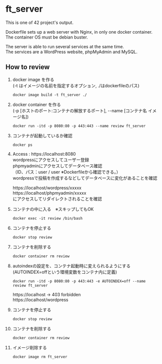 # ft_server

This is one of 42 project's output.

Dockerfile sets up a web server with Nginx, in only one docker container.  
The container OS must be debian buster.

The server is able to run several services at the same time.  
The services are a WordPress website, phpMyAdmin and MySQL.  


## How to review

1) docker image を作る  
	(-t はイメージの名前を指定するオプション, ./はdockerfileのパス)
	```
	docker image build -t ft_server ./
	```
2) docker container を作る  
	(-p [ホストのポート:コンテナの解放するポート], --name [コンテナ名 イメージ名])
	```
	docker run -itd -p 8080:80 -p 443:443 --name review ft_server
	```

3) コンテナが起動しているか確認
	```
	docker ps 
	```

4) Access : https://localhost:8080  
	wordpressにアクセスしてユーザー登録  
	phpmyadminにアクセスしてデータベース確認  
	（ID、パス：user / user ※Dockerfileから確認できる。）  
	wordpressで投稿を作成するなどしてデータベースに変化があることを確認  

	https://localhost/wordpress/xxxxx  
	https://localhost/phpmyadmin/xxxxx  
	にアクセスしてリダイレクトされることを確認

5) コンテナの中に入る　※スキップしてもOK
	```
	docker exec -it review /bin/bash
	```
6) コンテナを停止する
	```
	docker stop review
	```

7) コンテナを削除する
	```
	docker container rm review 
	```

8) autoindexの設定を、コンテナ起動時に変えられるようにする
	(AUTOINDEX=offという環境変数をコンテナ内に定義)
	```
	docker run -itd -p 8080:80 -p 443:443 -e AUTOINDEX=off --name review ft_server
	```
	https://localhost -> 403 forbidden  
	https://localhost/wordpress

9)  コンテナを停止する
	```
	docker stop review
	```

10) コンテナを削除する
	```
	docker container rm review  
	```
11) イメージ削除する
	```
	docker image rm ft_server
	```